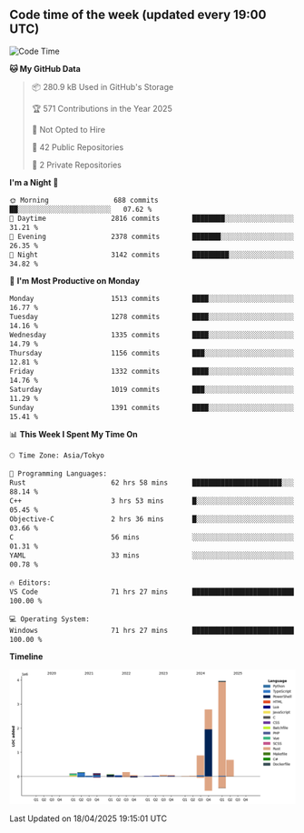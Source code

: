 ## Code time of the week (updated every 19:00 UTC)

<!--START_SECTION:waka-->
![Code Time](http://img.shields.io/badge/Code%20Time-4%2C736%20hrs%2028%20mins-blue)

**🐱 My GitHub Data** 

> 📦 280.9 kB Used in GitHub's Storage 
 > 
> 🏆 571 Contributions in the Year 2025
 > 
> 🚫 Not Opted to Hire
 > 
> 📜 42 Public Repositories 
 > 
> 🔑 2 Private Repositories 
 > 
**I'm a Night 🦉** 

```text
🌞 Morning                688 commits         ██░░░░░░░░░░░░░░░░░░░░░░░   07.62 % 
🌆 Daytime                2816 commits        ████████░░░░░░░░░░░░░░░░░   31.21 % 
🌃 Evening                2378 commits        ███████░░░░░░░░░░░░░░░░░░   26.35 % 
🌙 Night                  3142 commits        █████████░░░░░░░░░░░░░░░░   34.82 % 
```
📅 **I'm Most Productive on Monday** 

```text
Monday                   1513 commits        ████░░░░░░░░░░░░░░░░░░░░░   16.77 % 
Tuesday                  1278 commits        ████░░░░░░░░░░░░░░░░░░░░░   14.16 % 
Wednesday                1335 commits        ████░░░░░░░░░░░░░░░░░░░░░   14.79 % 
Thursday                 1156 commits        ███░░░░░░░░░░░░░░░░░░░░░░   12.81 % 
Friday                   1332 commits        ████░░░░░░░░░░░░░░░░░░░░░   14.76 % 
Saturday                 1019 commits        ███░░░░░░░░░░░░░░░░░░░░░░   11.29 % 
Sunday                   1391 commits        ████░░░░░░░░░░░░░░░░░░░░░   15.41 % 
```


📊 **This Week I Spent My Time On** 

```text
🕑︎ Time Zone: Asia/Tokyo

💬 Programming Languages: 
Rust                     62 hrs 58 mins      ██████████████████████░░░   88.14 % 
C++                      3 hrs 53 mins       █░░░░░░░░░░░░░░░░░░░░░░░░   05.45 % 
Objective-C              2 hrs 36 mins       █░░░░░░░░░░░░░░░░░░░░░░░░   03.66 % 
C                        56 mins             ░░░░░░░░░░░░░░░░░░░░░░░░░   01.31 % 
YAML                     33 mins             ░░░░░░░░░░░░░░░░░░░░░░░░░   00.78 % 

🔥 Editors: 
VS Code                  71 hrs 27 mins      █████████████████████████   100.00 % 

💻 Operating System: 
Windows                  71 hrs 27 mins      █████████████████████████   100.00 % 
```

**Timeline**

![Lines of Code chart](https://raw.githubusercontent.com/SARDONYX-sard/SARDONYX-sard/main/assets/bar_graph.png)


 Last Updated on 18/04/2025 19:15:01 UTC
<!--END_SECTION:waka-->